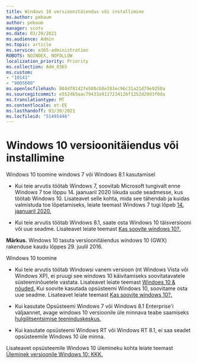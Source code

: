 ```yaml
---
title: Windows 10 versioonitäiendus või installimine
ms.author: pebaum
author: pebaum
manager: scotv
ms.date: 03/29/2021
ms.audience: Admin
ms.topic: article
ms.service: o365-administration
ROBOTS: NOINDEX, NOFOLLOW
localization_priority: Priority
ms.collection: Adm_O365
ms.custom:
- "10141"
- "9005600"
ms.openlocfilehash: 884df8142fe580cb8e283ec96c31a21d79e9250a
ms.sourcegitcommit: e552d65aac79433a911723412bf1252d20d3f0da
ms.translationtype: MT
ms.contentlocale: et-EE
ms.lasthandoff: 03/30/2021
ms.locfileid: "51491446"
---
```

# <a name="how-to-upgrade-or-install-windows-10"></a>Windows 10 versioonitäiendus või installimine

Windows 10 toomine windows 7 või Windows 8.1 kasutamisel

- Kui teie arvutis töötab Windows 7, soovitab Microsoft tungivalt enne Windows 7 toe lõppu 14. jaanuaril 2020 liikuda uude seadmesse, kus töötab Windows 10. Lisateavet selle kohta, mida see tähendab ja kuidas valmistuda toe lõpetamiseks, leiate teemast Windows 7 tugi lõpeb [14. jaanuaril 2020.](https://support.microsoft.com/help/4057281/)

- Kui teie arvutis töötab Windows 8.1, saate osta Windows 10 täisversiooni või uue seadme. Lisateavet leiate teemast [Kas soovite windows 10?.](https://www.microsoft.com/windows/get-windows-10)

**Märkus.** Windows 10 tasuta versioonitäiendus windows 10 (GWX) rakenduse kaudu lõppes 29. juulil 2016.

Windows 10 toomine 

- Kui teie arvutis töötab Windowsi vanem versioon (nt Windows Vista või Windows XP), ei pruugi see windows 10 käivitamiseks soovitatavatele süsteeminõuetele vastata. Lisateavet leiate teemast [Windoes 10 & nõuded.](https://www.microsoft.com/windows/windows-10-specifications) Kui soovite kasutada opsüsteemi Windows 10, soovitame osta uue seadme. Lisateavet leiate teemast [Kas soovite windows 10?.](https://www.microsoft.com/windows/get-windows-10)

- Kui kasutate Opsüsteemi Windows 7 või Windows 8.1 Enterprise'i väljaannet, avage windows 10 versioonile üle minnava teabe saamiseks [hulgilitsentsimise teeninduskeskus.](https://www.microsoft.com/licensing/servicecenter/default.aspx)

- Kui kasutate opsüsteemi Windows RT või Windows RT 8.1, ei saa seadet opsüsteemile Windows 10 üle minna.

Lisateavet opsüsteemile Windows 10 ülemineku kohta leiate teemast [Üleminek versioonile Windows 10: KKK.](https://support.microsoft.com/windows/upgrade-to-windows-10-faq-cce52341-7943-594e-72ce-e1cf00382445)
